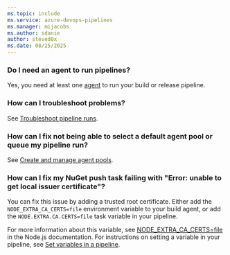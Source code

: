 ```yaml
---
ms.topic: include
ms.service: azure-devops-pipelines
ms.manager: mijacobs
ms.author: sdanie
author: steved0x
ms.date: 08/25/2025
---
```


### Do I need an agent to run pipelines?

Yes, you need at least one [agent](../agents/agents.md) to run your build or release pipeline.

### How can I troubleshoot problems?

See [Troubleshoot pipeline runs](../troubleshooting/troubleshooting.md).

### How can I fix not being able to select a default agent pool or queue my pipeline run?

See [Create and manage agent pools](../agents/pools-queues.md).

### How can I fix my NuGet push task failing with "Error: unable to get local issuer certificate"?

You can fix this issue by adding a trusted root certificate. Either add the `NODE_EXTRA_CA_CERTS=file` environment variable to your build agent, or add the `NODE.EXTRA.CA.CERTS=file` task variable in your pipeline.

For more information about this variable, see [NODE_EXTRA_CA_CERTS=file](https://nodejs.org/api/cli.html#cli_node_extra_ca_certs_file) in the Node.js documentation. For instructions on setting a variable in your pipeline, see [Set variables in a pipeline](../process/variables.md#set-variables-in-pipeline).
